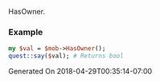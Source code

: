 HasOwner.
### Example

```perl
my $val = $mob->HasOwner();
quest::say($val); # Returns bool
```


Generated On 2018-04-29T00:35:14-07:00